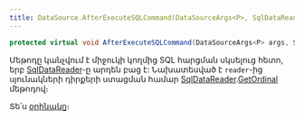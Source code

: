 ```yaml
---
title: DataSource.AfterExecuteSQLCommand(DataSourceArgs<P>, SqlDataReader) մեթոդ
---
```


```c#
protected virtual void AfterExecuteSQLCommand(DataSourceArgs<P> args, SqlDataReader reader)
```

Մեթոդը կանչվում է միջուկի կողմից SQL հարցման սկսելուց հետո, երբ [SqlDataReader](https://learn.microsoft.com/en-us/dotnet/api/microsoft.data.sqlclient.sqldatareader)-ը արդեն բաց է: 
Նախատեսված է `reader`-ից սյունակների դիրքերի ստացման համար [SqlDataReader](https://learn.microsoft.com/en-us/dotnet/api/microsoft.data.sqlclient.sqldatareader).[GetOrdinal](https://learn.microsoft.com/en-us/dotnet/api/microsoft.data.sqlclient.sqldatareader.getordinal) մեթոդով։

Տե՛ս [օրինակը](../ds_guide_row_processing.md#օրինակ-2)։
